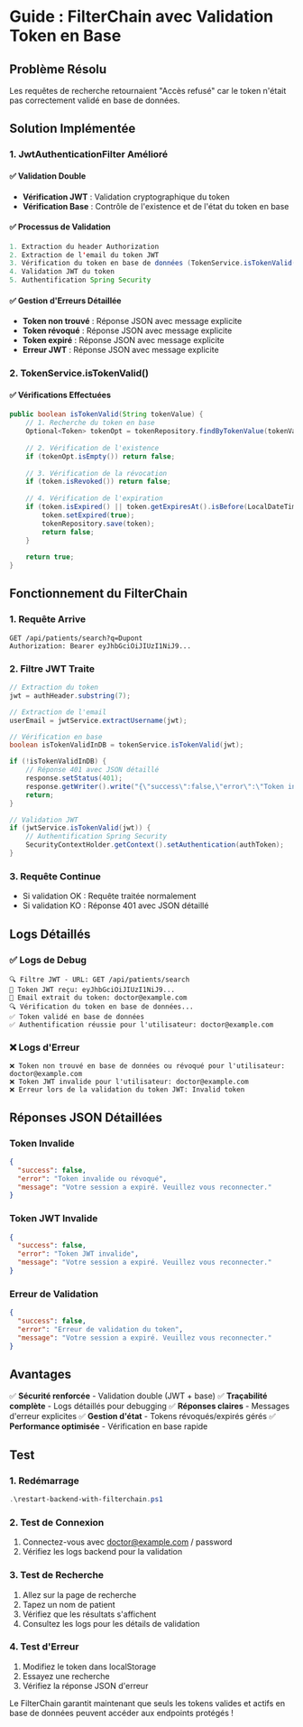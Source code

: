 # Guide : FilterChain avec Validation Token en Base

## Problème Résolu

Les requêtes de recherche retournaient "Accès refusé" car le token n'était pas correctement validé en base de données.

## Solution Implémentée

### 1. JwtAuthenticationFilter Amélioré

#### ✅ Validation Double
- **Vérification JWT** : Validation cryptographique du token
- **Vérification Base** : Contrôle de l'existence et de l'état du token en base

#### ✅ Processus de Validation
```java
1. Extraction du header Authorization
2. Extraction de l'email du token JWT
3. Vérification du token en base de données (TokenService.isTokenValid())
4. Validation JWT du token
5. Authentification Spring Security
```

#### ✅ Gestion d'Erreurs Détaillée
- **Token non trouvé** : Réponse JSON avec message explicite
- **Token révoqué** : Réponse JSON avec message explicite
- **Token expiré** : Réponse JSON avec message explicite
- **Erreur JWT** : Réponse JSON avec message explicite

### 2. TokenService.isTokenValid()

#### ✅ Vérifications Effectuées
```java
public boolean isTokenValid(String tokenValue) {
    // 1. Recherche du token en base
    Optional<Token> tokenOpt = tokenRepository.findByTokenValue(tokenValue);
    
    // 2. Vérification de l'existence
    if (tokenOpt.isEmpty()) return false;
    
    // 3. Vérification de la révocation
    if (token.isRevoked()) return false;
    
    // 4. Vérification de l'expiration
    if (token.isExpired() || token.getExpiresAt().isBefore(LocalDateTime.now())) {
        token.setExpired(true);
        tokenRepository.save(token);
        return false;
    }
    
    return true;
}
```

## Fonctionnement du FilterChain

### 1. Requête Arrive
```
GET /api/patients/search?q=Dupont
Authorization: Bearer eyJhbGciOiJIUzI1NiJ9...
```

### 2. Filtre JWT Traite
```java
// Extraction du token
jwt = authHeader.substring(7);

// Extraction de l'email
userEmail = jwtService.extractUsername(jwt);

// Vérification en base
boolean isTokenValidInDB = tokenService.isTokenValid(jwt);

if (!isTokenValidInDB) {
    // Réponse 401 avec JSON détaillé
    response.setStatus(401);
    response.getWriter().write("{\"success\":false,\"error\":\"Token invalide ou révoqué\"}");
    return;
}

// Validation JWT
if (jwtService.isTokenValid(jwt)) {
    // Authentification Spring Security
    SecurityContextHolder.getContext().setAuthentication(authToken);
}
```

### 3. Requête Continue
- Si validation OK : Requête traitée normalement
- Si validation KO : Réponse 401 avec JSON détaillé

## Logs Détaillés

### ✅ Logs de Debug
```
🔍 Filtre JWT - URL: GET /api/patients/search
🔑 Token JWT reçu: eyJhbGciOiJIUzI1NiJ9...
📧 Email extrait du token: doctor@example.com
🔍 Vérification du token en base de données...
✅ Token validé en base de données
✅ Authentification réussie pour l'utilisateur: doctor@example.com
```

### ❌ Logs d'Erreur
```
❌ Token non trouvé en base de données ou révoqué pour l'utilisateur: doctor@example.com
❌ Token JWT invalide pour l'utilisateur: doctor@example.com
❌ Erreur lors de la validation du token JWT: Invalid token
```

## Réponses JSON Détaillées

### Token Invalide
```json
{
  "success": false,
  "error": "Token invalide ou révoqué",
  "message": "Votre session a expiré. Veuillez vous reconnecter."
}
```

### Token JWT Invalide
```json
{
  "success": false,
  "error": "Token JWT invalide",
  "message": "Votre session a expiré. Veuillez vous reconnecter."
}
```

### Erreur de Validation
```json
{
  "success": false,
  "error": "Erreur de validation du token",
  "message": "Votre session a expiré. Veuillez vous reconnecter."
}
```

## Avantages

✅ **Sécurité renforcée** - Validation double (JWT + base)
✅ **Traçabilité complète** - Logs détaillés pour debugging
✅ **Réponses claires** - Messages d'erreur explicites
✅ **Gestion d'état** - Tokens révoqués/expirés gérés
✅ **Performance optimisée** - Vérification en base rapide

## Test

### 1. Redémarrage
```powershell
.\restart-backend-with-filterchain.ps1
```

### 2. Test de Connexion
1. Connectez-vous avec doctor@example.com / password
2. Vérifiez les logs backend pour la validation

### 3. Test de Recherche
1. Allez sur la page de recherche
2. Tapez un nom de patient
3. Vérifiez que les résultats s'affichent
4. Consultez les logs pour les détails de validation

### 4. Test d'Erreur
1. Modifiez le token dans localStorage
2. Essayez une recherche
3. Vérifiez la réponse JSON d'erreur

Le FilterChain garantit maintenant que seuls les tokens valides et actifs en base de données peuvent accéder aux endpoints protégés ! 